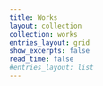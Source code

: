 ```yaml
---
title: Works
layout: collection
collection: works
entries_layout: grid
show_excerpts: false
read_time: false
#entries_layout: list
---
```


